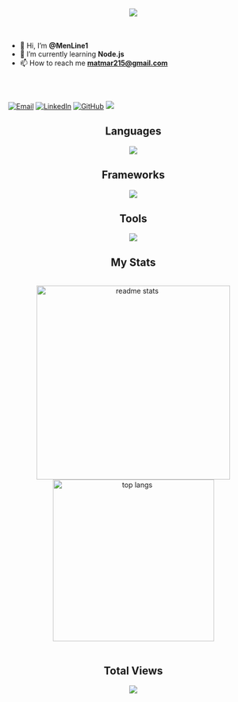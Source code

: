 <h1 align="center">
    <img src="https://readme-typing-svg.herokuapp.com/?font=Righteous&size=35&center=true&vCenter=true&width=500&height=70&duration=3000&lines=Hello+There!;+I'm+Mateusz+Martyna;"/>
</h1>

<br/>

- 👋 Hi, I’m **@MenLine1**
- 🌱 I’m currently learning **Node.js**
- 📫 How to reach me **matmar215@gmail.com**
  
<br/>
<br/>

[![Email](https://img.shields.io/badge/-email-gray?style=for-the-badge&logo=gmail&labelColor=white)](mailto:matmar215@gmail.com)
[![LinkedIn](https://img.shields.io/badge/-linkedin-blue?style=for-the-badge&logo=linkedin&labelColor=blue)](https://www.linkedin.com/in/mateusz-m-53a753301/)
[![GitHub](https://img.shields.io/badge/-github-purple?style=for-the-badge&logo=github&labelColor=purple)](https://github.com/MenLine1)
<a href="" target="_blank">
  <img src="https://img.shields.io/badge/Portfolio-FF5722?style=for-the-badge&logo=todoist&logoColor=white" target="_blank" /> <!-- sqlite, safari, google-chrome are other good icon options -->
</a>

<div align="center">
  <h2>Languages</h2>
  <img src="https://skillicons.dev/icons?i=html,css,javascript,typescript,python,cpp,php" />
  
  <h2>Frameworks</h2>
  <img src="https://skillicons.dev/icons?i=react,tailwind,spring,laravel,express,nextjs" />
  
  <h2>Tools</h2>
  <img src="https://skillicons.dev/icons?i=docker,postman,mongodb,mysql,github,npm,idea,webstorm,phpstorm,visualstudio,nodejs" />
</div>

<h2 align="center">My Stats</h2>
<br>
<div align="center">
  <img width=390 src="https://github-readme-stats-salesp07.vercel.app/api?username=MenLine1&count_private=true&show_icons=true&theme=github_dark&rank_icon=github&border_radius=10" alt="readme stats" />
  <br/>
  <img width=325 align="center" src="https://github-readme-stats-salesp07.vercel.app/api/top-langs/?username=MenLine1&hide=HTML&langs_count=8&layout=compact&theme=github_dark&border_radius=10&size_weight=0.5&count_weight=0.5&exclude_repo=github-readme-stats" alt="top langs" />
  <br/><br/>
</div>

<h2 align="center">Total Views</h2>
<div align="center">
  <img src="https://profile-counter.glitch.me/MenLine1/count.svg" />
  <br/><br/>
</div>
